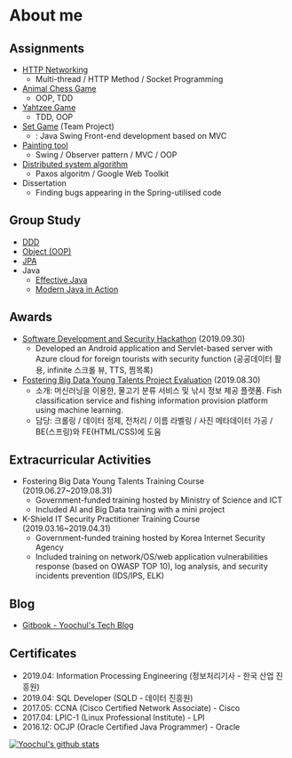 # About me

## Assignments
- [HTTP Networking](https://github.com/hello-yoochul/Networking)
  - Multi-thread / HTTP Method / Socket Programming
- [Animal Chess Game](https://github.com/hello-yoochul/ShogiGame)
  - OOP, TDD
- [Yahtzee Game](https://github.com/hello-yoochul/yahtzeegame)
  - TDD, OOP
- [Set Game](https://github.com/hello-yoochul/SetGame) (Team Project)
  - : Java Swing Front-end development based on MVC
- [Painting tool](https://github.com/hello-yoochul/StAndrewsCS5001P4)
  - Swing / Observer pattern / MVC / OOP 
- [Distributed system algorithm](https://github.com/hello-yoochul/StAndrewsCS4103P1)
  - Paxos algoritm / Google Web Toolkit
- Dissertation
  - Finding bugs appearing in the Spring-utilised code

## Group Study
- [DDD](https://github.com/DDD-START/ONLINE-STUDY/wiki )
- [Object (OOP)](https://github.com/HONGDAE-OBJECT/OOP/wiki) 
- [JPA](https://github.com/GANGNAM-JPA/ORM-JPA/wiki)
- Java 
  - [Effective Java](https://github.com/GANGNAM-EFFECTIVEJAVA/EFFECTIVEJAVA/wiki)
  -  [Modern Java in Action](https://github.com/Modern-Java-in-Action/Online-Study/wiki)


## Awards
- [Software Development and Security Hackathon](https://github.com/hello-yoochul/TeamSickYourCoding) (2019.09.30)
  - Developed an Android application and Servlet-based server with Azure cloud for
foreign tourists with security function (공공데이터 활용, infinite 스크롤 뷰, TTS, 찜목록)
- [Fostering Big Data Young Talents Project Evaluation](https://github.com/hello-yoochul/TeamTruffle) (2019.08.30)
  - 소개: 머신러닝을 이용한, 물고기 분류 서비스 및 낚시 정보 제공 플랫폼. Fish classification service and fishing information provision platform using machine learning.
  - 담당: 크롤링 / 데이터 정제, 전처리 / 이름 라벨링 / 사진 메타데이터 가공 / BE(스프링)와 FE(HTML/CSS)에 도움

## Extracurricular Activities
- Fostering Big Data Young Talents Training Course (2019.06.27~2019.08.31)
  - Government-funded training hosted by Ministry of Science and ICT
  - Included AI and Big Data training with a mini project
- K-Shield IT Security Practitioner Training Course (2019.03.16~2019.04.31)
  - Government-funded training hosted by Korea Internet Security Agency
  - Included training on network/OS/web application vulnerabilities response (based on
OWASP TOP 10), log analysis, and security incidents prevention (IDS/IPS, ELK)

## Blog
- [Gitbook - Yoochul's Tech Blog](https://foflzla12.gitbook.io/yoochul-kim)


## Certificates
- 2019.04: Information Processing Engineering  (정보처리기사 - 한국 산업 진흥원)
- 2019.04: SQL Developer (SQLD - 데이터 진흥원)
- 2017.05: CCNA (Cisco Certified Network Associate) - Cisco
- 2017.04: LPIC-1 (Linux Professional Institute) - LPI
- 2016.12: OCJP (Oracle Certified Java Programmer) - Oracle


[![Yoochul's github stats](https://github-readme-stats.vercel.app/api?username=hello-yoochul)](https://github.com/hello-yoochul/github-readme-stats)
